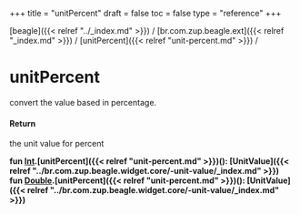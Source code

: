 +++
title = "unitPercent"
draft = false
toc = false
type = "reference"
+++

[beagle]({{< relref "../_index.md" >}}) / [br.com.zup.beagle.ext]({{< relref "_index.md" >}}) / [unitPercent]({{< relref "unit-percent.md" >}}) / 



# unitPercent  


convert the value based in percentage.



#### Return  


the unit value for percent

  
  
<b><b>fun [Int](https://kotlinlang.org/api/latest/jvm/stdlib/kotlin/-int/index.html).[unitPercent]({{< relref "unit-percent.md" >}})(): [UnitValue]({{< relref "../br.com.zup.beagle.widget.core/-unit-value/_index.md" >}})</b></b>  
<b><b>fun [Double](https://kotlinlang.org/api/latest/jvm/stdlib/kotlin/-double/index.html).[unitPercent]({{< relref "unit-percent.md" >}})(): [UnitValue]({{< relref "../br.com.zup.beagle.widget.core/-unit-value/_index.md" >}})</b></b>  



